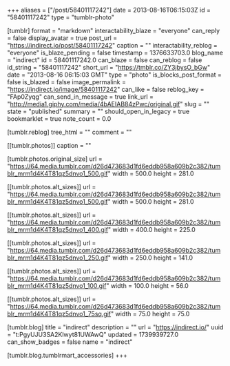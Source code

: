 +++
aliases = ["/post/58401117242"]
date = 2013-08-16T06:15:03Z
id = "58401117242"
type = "tumblr-photo"

[tumblr]
format = "markdown"
interactability_blaze = "everyone"
can_reply = false
display_avatar = true
post_url = "https://indirect.io/post/58401117242"
caption = ""
interactability_reblog = "everyone"
is_blaze_pending = false
timestamp = 1376633703.0
blog_name = "indirect"
id = 58401117242.0
can_blaze = false
can_reblog = false
id_string = "58401117242"
short_url = "https://tmblr.co/ZY3jbysO_bGw"
date = "2013-08-16 06:15:03 GMT"
type = "photo"
is_blocks_post_format = false
is_blazed = false
image_permalink = "https://indirect.io/image/58401117242"
can_like = false
reblog_key = "FAp0Zyqg"
can_send_in_message = true
link_url = "http://media1.giphy.com/media/4bAEIAB84zPwc/original.gif"
slug = ""
state = "published"
summary = ""
should_open_in_legacy = true
bookmarklet = true
note_count = 0.0

[tumblr.reblog]
tree_html = ""
comment = ""

[[tumblr.photos]]
caption = ""

[tumblr.photos.original_size]
url = "https://64.media.tumblr.com/d26d473683d1fd6eddb958a609b2c382/tumblr_mrm1d4K4T81qz5dnvo1_500.gif"
width = 500.0
height = 281.0

[[tumblr.photos.alt_sizes]]
url = "https://64.media.tumblr.com/d26d473683d1fd6eddb958a609b2c382/tumblr_mrm1d4K4T81qz5dnvo1_500.gif"
width = 500.0
height = 281.0

[[tumblr.photos.alt_sizes]]
url = "https://64.media.tumblr.com/d26d473683d1fd6eddb958a609b2c382/tumblr_mrm1d4K4T81qz5dnvo1_400.gif"
width = 400.0
height = 225.0

[[tumblr.photos.alt_sizes]]
url = "https://64.media.tumblr.com/d26d473683d1fd6eddb958a609b2c382/tumblr_mrm1d4K4T81qz5dnvo1_250.gif"
width = 250.0
height = 141.0

[[tumblr.photos.alt_sizes]]
url = "https://64.media.tumblr.com/d26d473683d1fd6eddb958a609b2c382/tumblr_mrm1d4K4T81qz5dnvo1_100.gif"
width = 100.0
height = 56.0

[[tumblr.photos.alt_sizes]]
url = "https://64.media.tumblr.com/d26d473683d1fd6eddb958a609b2c382/tumblr_mrm1d4K4T81qz5dnvo1_75sq.gif"
width = 75.0
height = 75.0

[tumblr.blog]
title = "indirect"
description = ""
url = "https://indirect.io/"
uuid = "t:PgyUJU3SA2Klwyt81UWAwQ"
updated = 1739939727.0
can_show_badges = false
name = "indirect"

[tumblr.blog.tumblrmart_accessories]
+++
